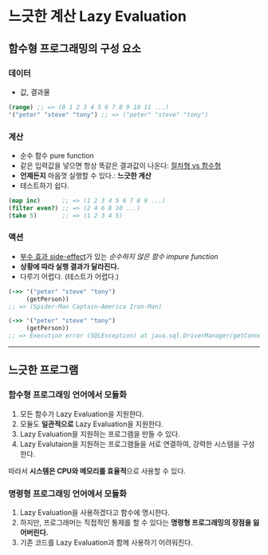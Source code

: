 # 느긋한 계산 Lazy Evaluation

## 함수형 프로그래밍의 구성 요소

### 데이터

- 값, 결과물

```clojure
(range) ;; => (0 1 2 3 4 5 6 7 8 9 10 11 ...)
'("peter" "steve" "tony") ;; => ("peter" "steve" "tony")
```

### 계산

- 순수 함수 pure function
- 같은 입력값을 넣으면 항상 똑같은 결과값이 나온다: [절차형 vs 함수형](imperative-vs-functional.md)
- **언제든지** 마음껏 실행할 수 있다.: **느긋한 계산**
- 테스트하기 쉽다.

```clojure
(map inc)      ;; => (1 2 3 4 5 6 7 8 9 ...)
(filter even?) ;; => (2 4 6 8 10 ...)
(take 5)       ;; => (1 2 3 4 5)
```

### 액션

- [부수 효과 side-effect](side-effect.md)가 있는 *순수하지 않은 함수 impure function*
- **상황에 따라 실행 결과가 달라진다.**
- 다루기 어렵다. (테스트가 어렵다.)

```clojure
(->> '("peter" "steve" "tony")
     (getPerson))
;; => (Spider-Man Captain-America Iron-Man)

(->> '("peter" "steve" "tony")
     (getPerson))
;; => Execution error (SQLException) at java.sql.DriverManager/getConnection
```

---

## 느긋한 프로그램

### 함수형 프로그래밍 언어에서 모듈화

1. 모든 함수가 Lazy Evaluation을 지원한다.
2. 모듈도 **일관적으로** Lazy Evaluation을 지원한다.
3. Lazy Evaluation을 지원하는 프로그램을 만들 수 있다.
4. Lazy Evalutaion을 지원하는 프로그램들을 서로 연결하여, 강력한 시스템을 구성한다.

따라서 **시스템은 CPU와 메모리를 효율적**으로 사용할 수 있다.

### 명령형 프로그래밍 언어에서 모듈화

1. Lazy Evaluation을 사용하겠다고 함수에 명시한다.
2. 하지만, 프로그래머는 직접적인 통제를 할 수 있다는 **명령형 프로그래밍의 장점을 잃어버린다.**
3. 기존 코드를 Lazy Evaluation과 함께 사용하기 어려워진다.
